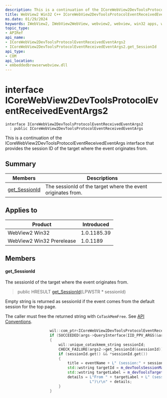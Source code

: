 ```yaml
---
description: This is a continuation of the ICoreWebView2DevToolsProtocolEventReceivedEventArgs interface that provides the session ID of the target where the event originates from.
title: WebView2 Win32 C++ ICoreWebView2DevToolsProtocolEventReceivedEventArgs2
ms.date: 01/29/2024
keywords: IWebView2, IWebView2WebView, webview2, webview, win32 apps, win32, edge, ICoreWebView2, ICoreWebView2Controller, browser control, edge html, ICoreWebView2DevToolsProtocolEventReceivedEventArgs2
topic_type: 
- APIRef
api_name:
- ICoreWebView2DevToolsProtocolEventReceivedEventArgs2
- ICoreWebView2DevToolsProtocolEventReceivedEventArgs2.get_SessionId
api_type:
- COM
api_location:
- embeddedbrowserwebview.dll
---
```


# interface ICoreWebView2DevToolsProtocolEventReceivedEventArgs2

```
interface ICoreWebView2DevToolsProtocolEventReceivedEventArgs2
  : public ICoreWebView2DevToolsProtocolEventReceivedEventArgs
```

This is a continuation of the ICoreWebView2DevToolsProtocolEventReceivedEventArgs interface that provides the session ID of the target where the event originates from.

## Summary

 Members                        | Descriptions
--------------------------------|---------------------------------------------
[get_SessionId](#get_sessionid) | The sessionId of the target where the event originates from.

## Applies to

Product                         | Introduced
--------------------------------|---------------------------------------------
WebView2 Win32            |    1.0.1185.39
WebView2 Win32 Prerelease |    1.0.1189

## Members

#### get_SessionId

The sessionId of the target where the event originates from.

> public HRESULT [get_SessionId](#get_sessionid)(LPWSTR * sessionId)

Empty string is returned as sessionId if the event comes from the default session for the top page.

The caller must free the returned string with `CoTaskMemFree`. See [API Conventions](/microsoft-edge/webview2/concepts/win32-api-conventions#strings).

```cpp
                    wil::com_ptr<ICoreWebView2DevToolsProtocolEventReceivedEventArgs2> args2;
                    if (SUCCEEDED(args->QueryInterface(IID_PPV_ARGS(&args2))))
                    {
                        wil::unique_cotaskmem_string sessionId;
                        CHECK_FAILURE(args2->get_SessionId(&sessionId));
                        if (sessionId.get() && *sessionId.get())
                        {
                            title = eventName + L" (session:" + sessionId.get() + L")";
                            std::wstring targetId = m_devToolsSessionMap[sessionId.get()];
                            std::wstring targetLabel = m_devToolsTargetLabelMap[targetId];
                            details = L"From " + targetLabel + L" (session:" + sessionId.get() +
                                      L")\r\n" + details;
                        }
                    }
```

